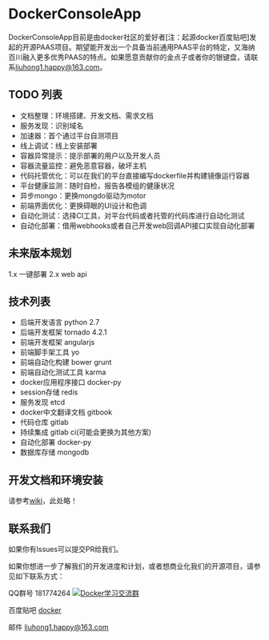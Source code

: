 # DockerConsoleApp

DockerConsoleApp目前是由docker社区的爱好者[注：起源docker百度贴吧]发起的开源PAAS项目。期望能开发出一个具备当前通用PAAS平台的特定，又海纳百川融入更多优秀PAAS的特点。如果愿意贡献你的金点子或者你的银键盘，请联系[liuhong1.happy@163.com](mailto:liuhong1.happy@163.com)。

## TODO 列表

- 文档整理：环境搭建、开发文档、需求文档
- 服务发现：识别域名
- 加速器：首个通过平台自测项目
- 线上调试：线上安装部署
- 容器异常提示：提示部署的用户以及开发人员
- 容器流量监控：避免恶意容器，破坏主机
- 代码托管优化：可以在我们的平台直接编写dockerfile并构建镜像运行容器
- 平台健康监测：随时自检，报告各模组的健康状况
- 异步mongo：更换mongdo驱动为motor
- 前端界面优化：更换碍眼的UI设计和色调
- 自动化测试：选择CI工具，对平台代码或者托管的代码库进行自动化测试
- 自动化部署：借用webhooks或者自己开发web回调API接口实现自动化部署

## 未来版本规划

1.x 一键部署
2.x web api

## 技术列表

- 后端开发语言 python 2.7
- 后端开发框架 tornado 4.2.1
- 前端开发框架 angularjs
- 前端脚手架工具 yo
- 前端自动化构建 bower grunt
- 前端自动化测试工具 karma
- docker应用程序接口 docker-py
- session存储 redis
- 服务发现 etcd
- docker中文翻译文档 gitbook
- 代码仓库 gitlab
- 持续集成 gitlab ci(可能会更换为其他方案)
- 自动化部署 docker-py
- 数据库存储 mongodb

## 开发文档和环境安装

请参考[wiki](https://github.com/liuhong1happy/DockerConsoleApp/wiki)，此处略！

## 联系我们

如果你有Issues可以提交PR给我们。

如果你想进一步了解我们的开发进度和计划，或者想商业化我们的开源项目，请参见如下联系方式：

QQ群号 181774264 <a target="_blank" href="http://shang.qq.com/wpa/qunwpa?idkey=825b5e3ee4bee23e51b0d77703a6c38c6cd0ca3d489340667a251a2e242f15de"><img border="0" src="http://pub.idqqimg.com/wpa/images/group.png" alt="Docker学习交流群" title="Docker学习交流群"></a><br/>

百度贴吧 [docker](http://tieba.baidu.com/f?kw=docker)

邮件 [liuhong1.happy@163.com](mailto:liuhong1.happy@163.com)
